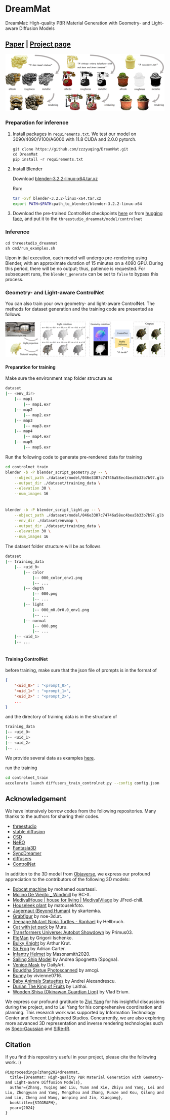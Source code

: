 # DreamMat
DreamMat: High-quality PBR Material Generation with Geometry- and Light-aware Diffusion Models
## [Paper](https://arxiv.org/abs/2405.17176) | [Project page](https://zzzyuqing.github.io/dreammat.github.io/)

![](assets/teaser.png)

### Preparation for inference
1. Install packages in `requirements.txt`.
    We test our model on 3090/4090/V100/A6000 with 11.8 CUDA and 2.0.0 pytorch.
    ```
    git clone https://github.com/zzzyuqing/DreamMat.git
    cd DreamMat
    pip install -r requirements.txt
    ```
2. Install Blender 

    Download [blender-3.2.2-linux-x64.tar.xz](https://download.blender.org/release/Blender3.2/)
    
    Run:
    ```bash
    tar -xvf blender-3.2.2-linux-x64.tar.xz
    export PATH=$PATH:path_to_blender/blender-3.2.2-linux-x64
    ```


3. Download the pre-trained ControlNet checkpoints [here](https://pan.zju.edu.cn/share/78d6588ec65bcfa432ed22d262) or from [hugging face](https://huggingface.co/zzzyuqing/light-geo-controlnet), and put it to the `threestudio_dreammat/model/controlnet`


### Inference

```
cd threestudio_dreammat
sh cmd/run_examples.sh
```

Upon initial execution, each model will undergo pre-rendering using Blender, with an approximate duration of 15 minutes on a 4090 GPU. During this period, there will be no output; thus, patience is requested. For subsequent runs, the `blender_generate` can be set to `false` to bypass this process.
### Geometry- and Light-aware ControlNet
You can also train your own geometry- and light-aware ControlNet. The methods for dataset generation and the training code are presented as follows.

![](assets/pipeline_controlnet.png)
#### Preparation for training
Make sure the environment map folder structure as
```bash
dataset
|-- <env_dir>
    |-- map1
        |-- map1.exr
    |-- map2
        |-- map2.exr
    |-- map3
        |-- map3.exr
    |-- map4
        |-- map4.exr
    |-- map5
        |-- map5.exr
```

Run the following code to generate pre-rendered data for training
```bash
cd controlnet_train
blender -b -P blender_script_geometry.py -- \
    --object_path ./dataset/model/046e3307c74746a58ec4bea5b33b7b97.glb \
    --output_dir ./dataset/training_data \
    --elevation 30 \
    --num_images 16


blender -b -P blender_script_light.py -- \
    --object_path ./dataset/model/046e3307c74746a58ec4bea5b33b7b97.glb \
    --env_dir ./dataset/envmap \
    --output_dir ./dataset/training_data \
    --elevation 30 \
    --num_images 16
```

The dataset folder structure will be as follows
```bash
dataset
|-- training_data
    |-- <uid_0>
        |-- color
            |-- 000_color_env1.png
            |-- ...
        |-- depth
            |-- 000.png
            |-- ...
        |-- light
            |-- 000_m0.0r0.0_env1.png
            |-- ...
        |-- normal
            |-- 000.png
            |-- ...
    |-- <uid_1>
    |-- ...
    
```

#### Training ControlNet

before training, make sure that the json file of prompts is in the format of 
```json
{
    "<uid_0>" : "<prompt_0>",
    "<uid_1>" : "<prompt_1>",
    "<uid_2>" : "<prompt_2>",
    ...
}
```


and the directory of training data is in the structure of
```bash
training_data
|-- <uid_0>
|-- <uid_1>
|-- <uid_2>
|-- ...

```
We provide several data as examples [here]().

run the training
```bash
cd controlnet_train
accelerate launch diffusers_train_controlnet.py --config config.json 
```


## Acknowledgement
We have intensively borrow codes from the following repositories. Many thanks to the authors for sharing their codes.
- [threestudio](https://github.com/threestudio-project/threestudio)
- [stable diffusion](https://github.com/CompVis/stable-diffusion)
- [CSD](https://github.com/CVMI-Lab/Classifier-Score-Distillation)
- [NeRO](https://github.com/liuyuan-pal/NeRO)
- [Fantasia3D](https://github.com/Gorilla-Lab-SCUT/Fantasia3D)
- [SyncDreamer](https://github.com/liuyuan-pal/SyncDreamer)
- [diffusers](https://github.com/huggingface/diffusers)
- [ControlNet](https://github.com/lllyasviel/ControlNet)

In addition to the 3D model from [Objaverse](https://objaverse.allenai.org/), we express our profound appreciation to the contributors of the following 3D models:
- [Bobcat machine](https://sketchfab.com/3d-models/bobcat-machine-7845344823cb4cdcb99963f561e5d866) by mohamed ouartassi.
- [Molino De Viento \_ Windmill](https://sketchfab.com/3d-models/molino-de-viento---windmill-2ea0a5296d4b49dbad71ce1975c0e3ff) by BC-X.
- [MedivalHouse | house for living | MedivalVilage](https://sketchfab.com/3d-models/medivalhousehouse-for-livingmedivalvilage-ba53607959b0476fb719043c406bc245) by JFred-chill.
- [Houseleek plant](https://sketchfab.com/3d-models/houseleek-plant-70679a304b324ca8941c214875acf6a9) by matousekfoto.
- [Jagernaut (Beyond Human)](https://sketchfab.com/3d-models/jagernaut-beyond-human-977e3a466dbc4c859071e342c6b6151e) by skartemka.
- [Grabfigur](https://sketchfab.com/3d-models/grabfigur-fbd44dd62766450abefaa0e43941633e) by noe-3d.at.
- [Teenage Mutant Ninja Turtles - Raphael](https://sketchfab.com/3d-models/teenage-mutant-ninja-turtles-raphael-191f64c3a6a44218a98a4d93f44229a9) by Hellbruch. 
- [Cat with jet pack](https://sketchfab.com/3d-models/cat-with-jet-pack-9afc8fd58c0d4f7d827f2007d6ac1e80) by Muru.
- [Transformers Universe: Autobot Showdown](https://sketchfab.com/3d-models/transformers-universe-autobot-showdown-7a3f2d273f354b29b31f247beb62d973) by Primus03.
- [PigMan](https://sketchfab.com/3d-models/pigman-f7597d3af7224f7e890710ac27d4d597) by Grigorii Ischenko.
- [Bulky Knight](https://sketchfab.com/3d-models/bulky-knight-002a90cbf12941b792f9685546a7502c) by Arthur Krut.
- [Sir Frog](https://sketchfab.com/3d-models/sir-frog-chrono-trigger-0af0c15e947143be8fab274841764bf1) by Adrian Carter.
- [Infantry Helmet](https://sketchfab.com/3d-models/infantry-helmet-ba3a571a8077417f80ae0e06150c91d2) by Masonsmith2020.
- [Sailing Ship Model](https://sketchfab.com/3d-models/sailing-ship-model-ac65e0168e8c423db9c9fdc71397c84e) by Andrea Spognetta (Spogna). 
- [Venice Mask](https://sketchfab.com/3d-models/venice-mask-4aace12762ee44cf97d934a6ced12e65) by DailyArt.
- [Bouddha Statue Photoscanned](https://sketchfab.com/3d-models/bouddha-statue-photoscanned-2d71e5b04f184ef89130eb26bc726add) by amcgi.
- [Bunny](https://sketchfab.com/3d-models/bunny-c362411a4a744b6bb18ce4ffcf4e7f43) by vivienne0716.
- [Baby Animals Statuettes](https://sketchfab.com/3d-models/baby-animals-statuettes-cadc2617612d47468e92360960583dc9) by Andrei Alexandrescu.
- [Durian The King of Fruits](https://sketchfab.com/3d-models/durian-the-king-of-fruits-62cc563e52514fa9b2e3dfdfc09e5377) by Laithai.
- [Wooden Shisa (Okinawan Guardian Lion)](https://www.artstation.com/artwork/LVvnk) by Vlad Erium.

We express our profound gratitude to [Ziyi Yang](https://github.com/ingra14m) for his insightful discussions during the project, and to Lei Yang for his comprehensive coordination and planning. This research work was supported by Information Technology Center and Tencent Lightspeed Studios.
Concurrently, we are also exploring more advanced 3D representation and inverse rendering technologies such as [Spec-Gaussian](https://github.com/ingra14m/Specular-Gaussians) and [SIRe-IR](https://github.com/ingra14m/SIRe-IR).

## Citation
If you find this repository useful in your project, please cite the following work. :)
```
@inproceedings{zhang2024dreammat,
  title={DreamMat: High-quality PBR Material Generation with Geometry- and Light-aware Diffusion Models},
  author={Zhang, Yuqing and Liu, Yuan and Xie, Zhiyu and Yang, Lei and Liu, Zhongyuan and Yang, Mengzhou and Zhang, Runze and Kou, Qilong and and Lin, Cheng and Wang, Wenping and Jin, Xiaogang},
  booktitle={SIGGRAPH},
  year={2024}
}
```
